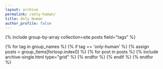 ```yaml
---
layout: archive
permalink: /only-human/
title: Only Human
author_profile: false
---
```


<div class="grid__wrapper">
{% include group-by-array collection=site.posts field="tags" %}

{% for tag in group_names %}
  {% if tag == 'only-human' %}
    {% assign posts = group_items[forloop.index0] %}
    {% for post in posts %}
      {% include archive-single.html type="grid" %}
    {% endfor %}
  {% endif %}
{% endfor %}
</div>
